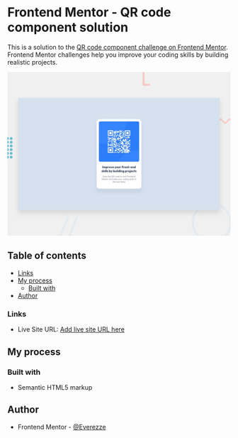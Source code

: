 # Frontend Mentor - QR code component solution

This is a solution to the [QR code component challenge on Frontend Mentor](https://www.frontendmentor.io/challenges/qr-code-component-iux_sIO_H). Frontend Mentor challenges help you improve your coding skills by building realistic projects. 

![Design preview for the QR code component coding challenge](./design/desktop-preview.jpg)

## Table of contents

- [Links](#links)
- [My process](#my-process)
  - [Built with](#built-with)
- [Author](#author)

### Links

- Live Site URL: [Add live site URL here](https://your-live-site-url.com)

## My process

### Built with

- Semantic HTML5 markup

## Author

- Frontend Mentor - [@Everezze](https://www.frontendmentor.io/profile/Everezze)

